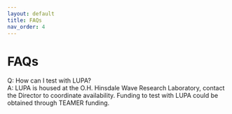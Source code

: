 ```yaml
---
layout: default
title: FAQs
nav_order: 4
---
```

# FAQs

Q:	How can I test with LUPA?   
A:	LUPA is housed at the O.H. Hinsdale Wave Research Laboratory, contact the Director to coordinate availability. Funding to test with LUPA could be obtained through TEAMER funding.

